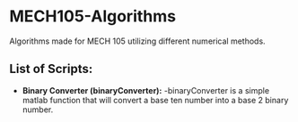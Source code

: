 # MECH105-Algorithms
Algorithms made for MECH 105 utilizing different numerical methods.

## List of Scripts:

* **Binary Converter (binaryConverter):**
 -binaryConverter is a simple matlab function that will convert a base ten number into a base 2 binary number.  
 


